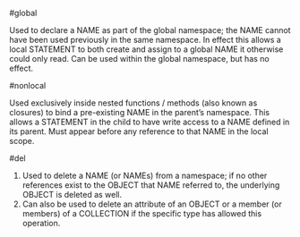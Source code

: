 #global

Used to declare a NAME as part of the global namespace; the NAME cannot have been used previously in the same namespace. In effect this allows a local STATEMENT to both create and assign to a global NAME it otherwise could only read. Can be used within the global namespace, but has no effect.

#nonlocal

Used exclusively inside nested functions / methods (also known as closures) to bind a pre-existing NAME in the parent’s namespace. This allows a STATEMENT in the child to have write access to a NAME defined in its parent. Must appear before any reference to that NAME in the local scope.

#del

1. Used to delete a NAME (or NAMEs) from a namespace; if no other references exist to the OBJECT that NAME referred to, the underlying OBJECT is deleted as well.
2. Can also be used to delete an attribute of an OBJECT or a member (or members) of a COLLECTION if the specific type has allowed this operation.
